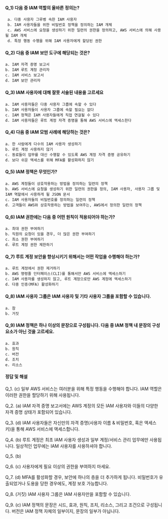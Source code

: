 #### Q_1) 다음 중 IAM 역할의 올바른 정의는? ####
	 a. 다중 사용자 그루벵 속한 IAM 사용자
     b. IAM 사용자들을 위한 비밀번호 정책을 정의하는 IAM 개체
     c. AWS 서비스에 요청을 생성하기 위한 일련의 권한을 정의하고, AWS 서비스에 의해 사용 될 IAM 개체
     d. 특정 행동 수행을 위해 IAM 사용자에게 할당된 권한


#### Q_2) 다음 중 IAM 보안 도구에 해당되는 것은? ####
	a. IAM 자격 증명 보고서
    b. IAM 루트 계정 관리자
    c. IAM 서비스 보고서
    d. IAM 보안 관리자

#### Q_3) IAM 사용자에 대해 잘못 서술된 내용을 고르세요 ####
	a. IAM 사용자들은 다중 사용자 그룹에 속할 수 있다
    b. IAM 사용자들이 사용자 그룹에 속할 필요는 없다
    c. IAM 정책은 IAM 사용자들에게 직접 연걸될 수 있다
    d. IAM 사용자들은 루트 계정 자격 증명을 통해 AWS 서비스에 엑세스한다

#### Q_4) 다음 중 IAM 모범 사례에 해당하는 것은? ####
	a. 한 사람에게 다수의 IAM 사용자 생성하기
    b. 루트 계정 사용하지 않기
    c. 동료들이 업무를 대신 수행할 수 있도록 AWS 계정 자격 증명 공유하기
    d. 보다 쉬운 엑세스를 위해 MFA를 활성화하지 않기

#### Q_5) IAM 정책은 무엇인가? ####
	a. AWS 계정들이 상호작용하는 방법을 정의하는 일련의 정책
    b. AWS 서비스에 요청을 생성하기 위한 일련의 권한을 정의, IAM 사용자, 사용자 그룹 및 IAM 역할에서 사용하게 될 JSON 문서
    c. IAM 사용자들의 비밀번호를 정의하는 일련의 정책
    d. 고객들이 AWS와 상호작용하는 방법을 보여주는, AWS에서 정의한 일련의 정책


#### Q_6) IAM 권한에는 다음 중 어떤 원칙이 적용되어야 하는가? ####
	a. 최대 권한 부여하기
    b. 직원의 요청이 있을 경우, 더 많은 권한 부여하기
    c. 최소 권한 부여하기
    d. 루트 계정 권한 제한하기

#### Q_7) 루트 계정 보안을 향상시키기 위해서는 어떤 작업을 수행해야 하는가? ####
	a. 루트 계정에서 권한 제거하기
    b. AWS 명령줄 인터페이스(CLI)를 통해서만 AWS 서비스에 엑세스하기
    c. IAM 사용자를 생성하지 않고, 루트 계정으로만 AWS 계정에 엑세스하기
    d. 다중 인증(MFA) 활성화하기


#### Q_8) IAM 사용자 그룹은 IAM 사용자 및 기타 사용자 그룹을 포함할 수 있습니다. ####
	a. 참
    b. 거짓

#### Q_9) IAM 정책은 하나 이상의 문장으로 구성됩니다. 다음 중 IAM 정책 내 문장의 구성 요소가 아닌 것을 고르세요. ####
	a. 효과
    b. 원칙
    c. 버전
    d. 조치
    e. 리소스


#### 정답 및 해설 #### 
Q_1. (c)
일부 AWS 서비스는 여러분을 위해 특정 행동을 수행해야 합니다. IAM 역할은 이러한 권한을 할당하기 위해 사용됩니다.

Q_2. (a)
IAM 자격 증명 보고서에는 AWS 계정의 모든 IAM 사용자와 이들의 다양한 자격 증명 상태가 포함되어 있습니다.

Q_3. (d)
IAM 사용자들은 자신만의 자격 증명(사용자 이름 & 비밀번호, 혹은 액세스 키)을 통해 AWS 서비스에 액세스합니다.

Q_4. (b)
루트 계정은 최초 IAM 사용자 생성과 일부 계정/서비스 관리 업무에만 사용됩니다. 일상적인 업무에는 IAM 사용자를 사용하셔야 합니다.

Q_5. (b)

Q_6. (c)
사용자에게 필요 이상의 권한을 부여하지 마세요.

Q_7. (d)
MFA를 활성화할 경우, 보안에 하나의 층을 더 추가하게 됩니다. 비밀번호가 유출되었거나 도용을 당한 경우에도, 계정 보호 가능합니다.

Q_8. (거짓)
IAM 사용자 그룹은 IAM 사용자만을 포함할 수 있습니다.

Q_9. (c)
IAM 정책의 문장은 시드, 효과, 원칙, 조치, 리소스, 그리고 조건으로 구성됩니다. 버전은 IAM 정책 자체의 일부이지, 문장의 일부가 아닙니다.
